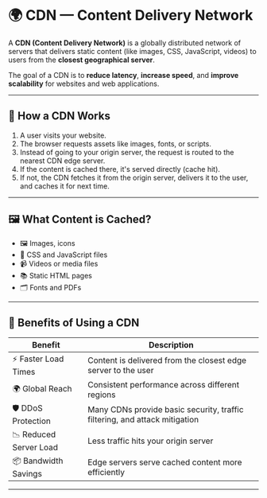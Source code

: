 # 🌍 CDN — Content Delivery Network

A **CDN (Content Delivery Network)** is a globally distributed network of servers that delivers static content (like images, CSS, JavaScript, videos) to users from the **closest geographical server**.

The goal of a CDN is to **reduce latency**, **increase speed**, and **improve scalability** for websites and web applications.

---

## 🧭 How a CDN Works

1. A user visits your website.
2. The browser requests assets like images, fonts, or scripts.
3. Instead of going to your origin server, the request is routed to the nearest CDN edge server.
4. If the content is cached there, it's served directly (cache hit).
5. If not, the CDN fetches it from the origin server, delivers it to the user, and caches it for next time.

---

## 🖼️ What Content is Cached?

- 🖼 Images, icons
- 📄 CSS and JavaScript files
- 📹 Videos or media files
- 📚 Static HTML pages
- 🗂 Fonts and PDFs

---

## 🚀 Benefits of Using a CDN

| Benefit                | Description                                                                |
| ---------------------- | -------------------------------------------------------------------------- |
| ⚡ Faster Load Times   | Content is delivered from the closest edge server to the user              |
| 🌍 Global Reach        | Consistent performance across different regions                            |
| 🛡️ DDoS Protection     | Many CDNs provide basic security, traffic filtering, and attack mitigation |
| 📉 Reduced Server Load | Less traffic hits your origin server                                       |
| 📦 Bandwidth Savings   | Edge servers serve cached content more efficiently                         |

---
